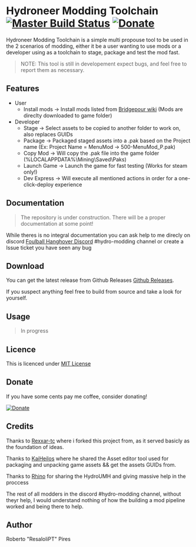 # Hydroneer Modding Toolchain [![Master Build Status](https://github.com/ResaloliPT/HydroModTool/actions/workflows/dotnet.yml/badge.svg?branch=master)](https://github.com/ResaloliPT/HydroModTool/actions/workflows/dotnet.yml) [![Donate](https://www.paypalobjects.com/en_US/i/btn/btn_donate_SM.gif)](https://paypal.me/ResaloliPT)

Hydroneer Modding Toolchain is a simple multi propouse tool to be used in the 2 scenarios of modding, either it be a user wanting to use mods or a developer using as a toolchain to stage, package and test the mod fast.

> NOTE: This tool is still in developement expect bugs, and feel free to report them as necessary.

## Features

- User
  - Install mods -> Install mods listed from [Bridgepour wiki](https://bridgepour.com/legacy-mods) (Mods are direclty downloaded to game folder)
- Developer
  - Stage -> Select assets to be copied to another folder to work on, also replaces GUIDs
  - Package -> Packaged staged assets into a .pak based on the Project name (Ex: Project Name = MenuMod -> 500-MenuMod_P.pak)
  - Copy Mod -> Will copy the .pak file into the game folder (%LOCALAPPDATA%\Mining\Saved\Paks)
  - Launch Game -> Launch the game for fast testing (Works for steam only!)
  - Dev Express -> Will execute all mentioned actions in order for a one-click-deploy experience

## Documentation

> The repository is under construction. There will be a proper documentation at some point!

While theres is no integral documentation you can ask help to me direcly on discord [Foulball Hanghover Discord](https://discord.com/invite/foulballhangover) #hydro-modding channel or create a Issue ticket you have seen any bug

## Download

You can get the latest release from Github Releases [Github Releases](https://github.com/ResaloliPT/HydroModTool/releases).

If you suspect anything feel free to build from source and take a look for yourself.

## Usage

> In progress

## Licence

This is licenced under [MIT License](https://github.com/ResaloliPT/HydroModTool/blob/master/Licence.txt)

## Donate

If you have some cents pay me coffee, consider donating!

[![Donate](https://www.paypalobjects.com/en_US/i/btn/btn_donate_SM.gif)](https://paypal.me/ResaloliPT)

## Credits

Thanks to [Rexxar-tc](https://github.com/rexxar-tc) where i forked this project from, as it served basicly as the foundation of ideas.

Thanks to [KaiHeilos](https://github.com/kaiheilos) where he shared the Asset editor tool used for packaging and unpacking game assets && get the assets GUIDs from.

Thanks to [Rhino](https://github.com/RHlNO) for sharing the HydroUMH and giving massive help in the proccess

The rest of all modders in the discord #hydro-modding channel, without theyr help, I would understand nothing of how the building a mod pipeline worked and being there to help.

## Author

Roberto "ResaloliPT" Pires

